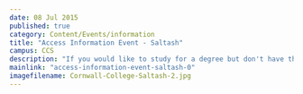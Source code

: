```yaml
---
date: 08 Jul 2015
published: true
category: Content/Events/information
title: "Access Information Event - Saltash"
campus: CCS
description: "If you would like to study for a degree but don't have the qualifications you need, then an..."
mainlink: "access-information-event-saltash-0"
imagefilename: Cornwall-College-Saltash-2.jpg
---
```

